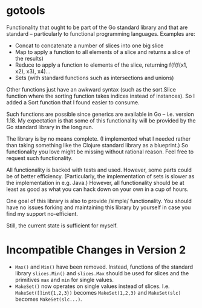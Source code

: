 # gotools

Functionality that ought to be part of the Go standard library and that are standard – particularly
to functional programming languages. Examples are:
- Concat to concatenate a number of slices into one big slice
- Map to apply a function to all elements of a slice and returns a slice of the results)
- Reduce to apply a function to elements of the slice, returning f(f(f(x1, x2), x3), x4)...
- Sets (with standard functions such as intersections and unions)

Other functions just have an awkward syntax (such as the sort.Slice function where the sorting function takes
indices instead of instances). So I added a Sort function that I found easier to consume.

Such functions are possible since generics are available in Go – i.e. version 1.18. My expectation is that some of
this functionality will be provided by the Go standard library in the long run.

The library is by no means complete. (I implemented what I needed rather than taking something like the Clojure standard
library as a blueprint.) So functionality you love might be missing without rational reason. Feel free to request such
functionality.

All functionality is backed with tests and used. However, some parts could be of better efficiency. (Particularly, the
implementation of sets is slower as the implementation in e.g. Java.) However, all functionality should be at least as
good as what you can hack down on your own in a cup of hours.

One goal of this library is also to provide /simple/ functionality. You should have no issues forking and maintaining
this library by yourself in case you find my support no-efficient.

Still, the current state is sufficient for myself.

# Incompatible Changes in Version 2
- `Max()` and `Min()` have been removed. Instead, functions of the standard library `slices.Min()` and `slices.Max`
  should be used for slices and the primitives `max` and `min` for single values.
- `MakeSet()` now operates on single values instead of slices. I.e. `MakeSet([]int{1,2,3})` becomes `MakeSet(1,2,3)` and
  `MakeSet(slc)` becomes `MakeSet(slc...)`.
